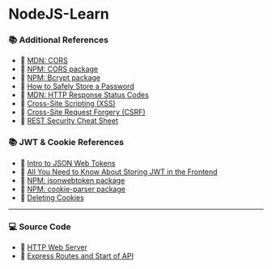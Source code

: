# NodeJS-Learn


### 📚 Additional References

- 🔗 [MDN: CORS](https://developer.mozilla.org/en-US/docs/Web/HTTP/CORS)
- 🔗 [NPM: CORS package](https://www.npmjs.com/package/cors)
- 🔗 [NPM: Bcrypt package](https://www.npmjs.com/package/bcrypt)
- 🔗 [How to Safely Store a Password](https://codahale.com/how-to-safely-store-a-password/)
- 🔗 [MDN: HTTP Response Status Codes](https://developer.mozilla.org/en-US/docs/Web/HTTP/Status)
- 🔗 [Cross-Site Scripting (XSS)](https://owasp.org/www-community/attacks/xss/)
- 🔗 [Cross-Site Request Forgery (CSRF)](https://owasp.org/www-community/attacks/csrf)
- 🔗 [REST Security Cheat Sheet](https://cheatsheetseries.owasp.org/cheatsheets/REST_Security_Cheat_Sheet.html)

### 📚 JWT & Cookie References

- 🔗 [Intro to JSON Web Tokens](https://jwt.io/introduction)
- 🔗 [All You Need to Know About Storing JWT in the Frontend](https://dev.to/cotter/localstorage-vs-cookies-all-you-need-to-know-about-storing-jwt-tokens-securely-in-the-front-end-15id)
- 🔗 [NPM: jsonwebtoken package](https://www.npmjs.com/package/jsonwebtoken)
- 🔗 [NPM: cookie-parser package](https://www.npmjs.com/package/cookie-parser)
- 🔗 [Deleting Cookies](http://expressjs.com/en/api.html#res.clearCookie)

---

### 💻 Source Code

- 🔗 [HTTP Web Server](https://github.com/raidoskc/NodeJS-Web-Server)
- 🔗 [Express Routes and Start of API](https://github.com/raidoskc/Express-Routers-Start-API)
